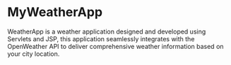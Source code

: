 # MyWeatherApp
WeatherApp is a weather application designed and developed using Servlets and JSP, this application seamlessly integrates with the OpenWeather API to deliver comprehensive weather information based on your city location.
